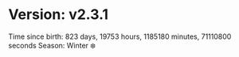 # Version: v2.3.1
Time since birth: 823 days, 19753 hours, 1185180 minutes, 71110800 seconds
Season: Winter ❄️
